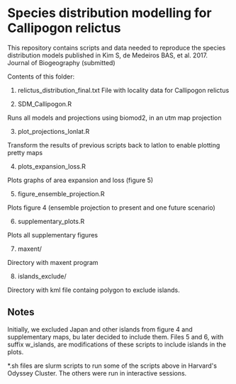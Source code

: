 # Species distribution modelling for Callipogon relictus

This repository contains scripts and data needed to reproduce the species distribution models published in 
Kim S, de Medeiros BAS, et al. 2017. Journal of Biogeography (submitted)

Contents of this folder:

1. relictus_distribution_final.txt
File with locality data for Callipogon relictus

2. SDM_Callipogon.R

Runs all models and projections using biomod2, in an utm map projection

3. plot_projections_lonlat.R

Transform the results of previous scripts back to latlon to enable plotting pretty maps

4. plots_expansion_loss.R

Plots graphs of area expansion and loss (figure 5)

5. figure_ensemble_projection.R

Plots figure 4 (ensemble projection to present and one future scenario)

6. supplementary_plots.R

Plots all supplementary figures

7. maxent/

Directory with maxent program

8. islands_exclude/

Directory with kml file containg polygon to exclude islands.

## Notes

Initially, we excluded Japan and other islands from figure 4 and supplementary maps, bu later decided to include them. Files 5 and 6, with suffix w_islands, are modifications of these scripts to include islands in the plots.

*.sh files are slurm scripts to run some of the scripts above in Harvard's Odyssey Cluster. The others were run in interactive sessions.
